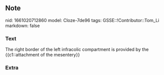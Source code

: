 ## Note
nid: 1661020712860
model: Cloze-7de96
tags: GSSE::!Contributor::Tom_Li
markdown: false

### Text
<div>
  The right border of the left infracolic compartment is provided
  by the {{c1::attachment of the mesentery}}
</div>

### Extra


